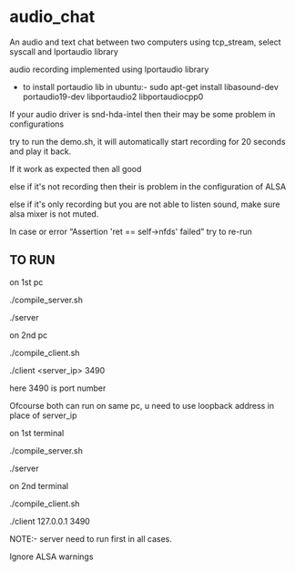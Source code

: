 # audio_chat
An audio and text chat between two computers using tcp_stream, select syscall and lportaudio library

audio recording implemented using lportaudio library

* to install portaudio lib in ubuntu:-
sudo apt-get install libasound-dev portaudio19-dev libportaudio2 libportaudiocpp0

If your audio driver is snd-hda-intel then their may be some problem in configurations

try to run the demo.sh, it will automatically start recording for 20 seconds and play it back.

If it work as expected then all good 

else if it's not recording then their is problem in the configuration of ALSA

else if it's only recording but you are not able to listen sound, make sure alsa mixer is not muted.


In case or error “Assertion 'ret == self->nfds' failed”  try to re-run

## TO RUN
on 1st pc

./compile_server.sh

./server

on 2nd pc

./compile_client.sh

./client <server_ip> 3490

here 3490 is port number

Ofcourse both can run on same pc, u need to use loopback address in place of server_ip

on 1st terminal

./compile_server.sh

./server

on 2nd terminal

./compile_client.sh

./client 127.0.0.1 3490

NOTE:- server need to run first in all cases.

Ignore ALSA warnings
